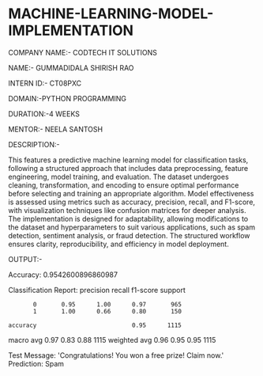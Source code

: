 # MACHINE-LEARNING-MODEL-IMPLEMENTATION


COMPANY NAME:- CODTECH IT SOLUTIONS

NAME:- GUMMADIDALA SHIRISH RAO

INTERN ID:- CT08PXC

DOMAIN:-PYTHON PROGRAMMING

DURATION:-4 WEEKS

MENTOR:- NEELA SANTOSH


DESCRIPTION:- 

This features a predictive machine learning model for classification tasks, following a structured approach that includes data preprocessing, feature engineering, model training, and evaluation. The dataset undergoes cleaning, transformation, and encoding to ensure optimal performance before selecting and training an appropriate algorithm. Model effectiveness is assessed using metrics such as accuracy, precision, recall, and F1-score, with visualization techniques like confusion matrices for deeper analysis. The implementation is designed for adaptability, allowing modifications to the dataset and hyperparameters to suit various applications, such as spam detection, sentiment analysis, or fraud detection. The structured workflow ensures clarity, reproducibility, and efficiency in model deployment.


OUTPUT:-

Accuracy: 0.9542600896860987

Classification Report:
               precision    recall  f1-score   support

           0       0.95      1.00      0.97       965
           1       1.00      0.66      0.80       150

    accuracy                           0.95      1115
   macro avg       0.97      0.83      0.88      1115
weighted avg       0.96      0.95      0.95      1115


Test Message: 'Congratulations! You won a free prize! Claim now.'
Prediction: Spam
